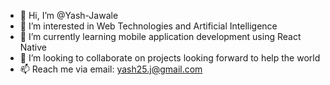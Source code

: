 - 👋 Hi, I’m @Yash-Jawale
- 👀 I’m interested in Web Technologies and Artificial Intelligence
- 🌱 I’m currently learning mobile application development using React Native
- 💞️ I’m looking to collaborate on projects looking forward to help the world
- 📫 Reach me via email: yash25.j@gmail.com

<!---
Yash-Jawale/Yash-Jawale is a ✨ special ✨ repository because its `README.md` (this file) appears on your GitHub profile.
You can click the Preview link to take a look at your changes.
--->

